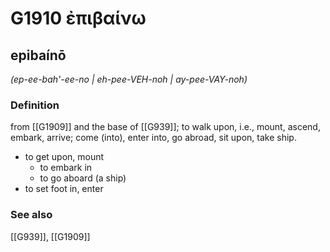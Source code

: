 # G1910 ἐπιβαίνω

## epibaínō

_(ep-ee-bah'-ee-no | eh-pee-VEH-noh | ay-pee-VAY-noh)_

### Definition

from [[G1909]] and the base of [[G939]]; to walk upon, i.e., mount, ascend, embark, arrive; come (into), enter into, go abroad, sit upon, take ship.

- to get upon, mount
  - to embark in
  - to go aboard (a ship)
- to set foot in, enter

### See also

[[G939]], [[G1909]]

